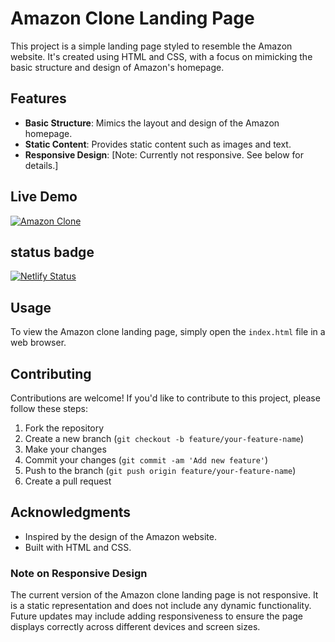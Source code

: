 # Amazon Clone Landing Page

This project is a simple landing page styled to resemble the Amazon website. It's created using HTML and CSS, with a focus on mimicking the basic structure and design of Amazon's homepage.

## Features

- **Basic Structure**: Mimics the layout and design of the Amazon homepage.
- **Static Content**: Provides static content such as images and text.
- **Responsive Design**: [Note: Currently not responsive. See below for details.]

## Live Demo

[![Amazon Clone](![image]https://github.com/glitter06/amazon-clone/assets/154607169/85cd6cce-e4f7-4eac-ae17-ad931658d412
)](https://amznclnnn.netlify.app/)



## status badge
[![Netlify Status](https://api.netlify.com/api/v1/badges/d92696a0-ae11-4c2d-892b-f2b580831e8b/deploy-status)](https://app.netlify.com/sites/amznclnnn/deploys)

## Usage

To view the Amazon clone landing page, simply open the `index.html` file in a web browser.

## Contributing

Contributions are welcome! If you'd like to contribute to this project, please follow these steps:

1. Fork the repository
2. Create a new branch (`git checkout -b feature/your-feature-name`)
3. Make your changes
4. Commit your changes (`git commit -am 'Add new feature'`)
5. Push to the branch (`git push origin feature/your-feature-name`)
6. Create a pull request

## Acknowledgments

- Inspired by the design of the Amazon website.
- Built with HTML and CSS.

### Note on Responsive Design

The current version of the Amazon clone landing page is not responsive. It is a static representation and does not include any dynamic functionality. Future updates may include adding responsiveness to ensure the page displays correctly across different devices and screen sizes.
